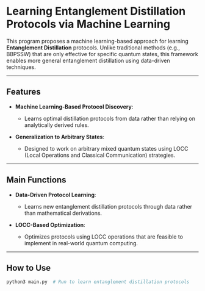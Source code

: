 # Learning Entanglement Distillation Protocols via Machine Learning

This program proposes a machine learning-based approach for learning **Entanglement Distillation** protocols. Unlike traditional methods (e.g., BBPSSW) that are only effective for specific quantum states, this framework enables more general entanglement distillation using data-driven techniques.

---

## Features

- **Machine Learning-Based Protocol Discovery**:
  - Learns optimal distillation protocols from data rather than relying on analytically derived rules.

- **Generalization to Arbitrary States**:
  - Designed to work on arbitrary mixed quantum states using LOCC (Local Operations and Classical Communication) strategies.

---

## Main Functions

- **Data-Driven Protocol Learning**:
  - Learns new entanglement distillation protocols through data rather than mathematical derivations.

- **LOCC-Based Optimization**:
  - Optimizes protocols using LOCC operations that are feasible to implement in real-world quantum computing.

---

## How to Use

```bash
python3 main.py  # Run to learn entanglement distillation protocols
